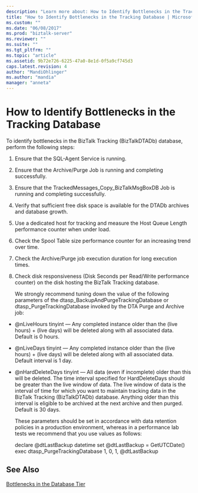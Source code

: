 ```yaml
---
description: "Learn more about: How to Identify Bottlenecks in the Tracking Database"
title: "How to Identify Bottlenecks in the Tracking Database | Microsoft Docs"
ms.custom: ""
ms.date: "06/08/2017"
ms.prod: "biztalk-server"
ms.reviewer: ""
ms.suite: ""
ms.tgt_pltfrm: ""
ms.topic: "article"
ms.assetid: 9b72e726-6225-47a0-8e1d-0f5a9cf745d3
caps.latest.revision: 4
author: "MandiOhlinger"
ms.author: "mandia"
manager: "anneta"
---
```

# How to Identify Bottlenecks in the Tracking Database
To identify bottlenecks in the BizTalk Tracking (BizTalkDTADb) database, perform the following steps:  
  
1. Ensure that the SQL-Agent Service is running.  
  
2. Ensure that the Archive/Purge Job is running and completing successfully.  
  
3. Ensure that the TrackedMessages_Copy_BizTalkMsgBoxDB Job is running and completing successfully.  
  
4. Verify that sufficient free disk space is available for the DTADb archives and database growth.  
  
5. Use a dedicated host for tracking and measure the Host Queue Length performance counter when under load.  
  
6. Check the Spool Table size performance counter for an increasing trend over time.  
  
7. Check the Archive/Purge job execution duration for long execution times.  
  
8. Check disk responsiveness (Disk Seconds per Read/Write performance counter) on the disk hosting the BizTalk Tracking database.  
  
   We strongly recommend tuning down the value of the following parameters of the dtasp_BackupAndPurgeTrackingDatabase or dtasp_PurgeTrackingDatabase invoked by the DTA Purge and Archive job:  
  
- @nLiveHours tinyint — Any completed instance older than the (live hours) + (live days) will be deleted along with all associated data. Default is 0 hours.  
  
- @nLiveDays tinyint — Any completed instance older than the (live hours) + (live days) will be deleted along with all associated data. Default interval is 1 day.  
  
- @nHardDeleteDays tinyint — All data (even if incomplete) older than this will be deleted. The time interval specified for HardDeleteDays should be greater than the live window of data. The live window of data is the interval of time for which you want to maintain tracking data in the BizTalk Tracking (BizTalkDTADb) database. Anything older than this interval is eligible to be archived at the next archive and then purged. Default is 30 days.  
  
  These parameters should be set in accordance with data retention policies in a production environment, whereas in a performance lab tests we recommend that you use values as follows:  
  
  declare @dtLastBackup datetime set @dtLastBackup = GetUTCDate()  
  exec dtasp_PurgeTrackingDatabase 1, 0, 1, @dtLastBackup  
  
## See Also  
 [Bottlenecks in the Database Tier](../technical-guides/bottlenecks-in-the-database-tier.md)
